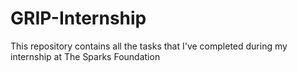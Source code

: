 # GRIP-Internship
This repository contains all the tasks that I've completed during my internship at The Sparks Foundation
